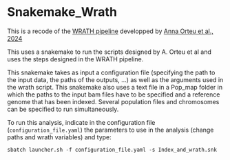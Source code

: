 # Snakemake_Wrath

This is a recode of the [WRATH pipeline](https://github.com/annaorteu/wrath/tree/main) developped by [Anna Orteu et al., 2024](https://academic.oup.com/mbe/article/41/3/msae041/7613881?login=false)


This uses a snakemake to run the scripts designed by A. Orteu et al and uses the steps designed in the WRATH pipeline.

This snakemake takes as input a configuration file (specifying the path to the input data, the paths of the outputs, ...) as well as the arguments used in the wrath script.
This snakemake also uses a text file in a Pop_map folder in which the paths to the input bam files have to be specified and a reference genome that has been indexed. Several population files and chromosomes can be specified to run simultaneously.

To run this analysis, indicate in the configuration file (`configuration_file.yaml`) the parameters to use in the analysis (change paths and wrath variables) and type:
```
sbatch launcher.sh -f configuration_file.yaml -s Index_and_wrath.snk
```

